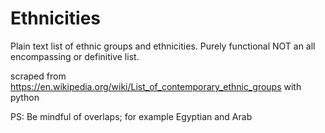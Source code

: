 # Ethnicities
Plain text list of ethnic groups and ethnicities. Purely functional NOT an all encompassing or definitive list. 

scraped from https://en.wikipedia.org/wiki/List_of_contemporary_ethnic_groups with python

PS: Be mindful of overlaps; for example Egyptian and Arab
